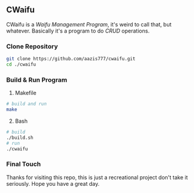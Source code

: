 ## CWaifu
CWaifu is a *Waifu Management Program*, it's weird to call that, but whatever. Basically it's a program to do *CRUD* operations.

### Clone Repository

```bash
git clone https://github.com/aazis777/cwaifu.git
cd ./cwaifu
```

### Build & Run Program
1. Makefile

```bash
# build and run
make
```

2. Bash

```bash
# build
./build.sh
# run
./cwaifu
```

### Final Touch
Thanks for visiting this repo, this is just a recreational project don't take it seriously. Hope you have a great day.
